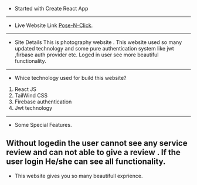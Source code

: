 * Started with Create React App
---
* Live Website Link [Pose-N-Click](https://posenclick-2964b.web.app/).
---
* Site Details
This is photography website . This website used so many updated technology and some pure authentication system like jwt ,firbase auth provider etc.
Loged in user see more beautiful functionality. 
---
* Whice technology used for build this website?
1. React JS
2. TailWind CSS
3. Firebase authentication
4. Jwt technology
---
* Some Special Features.

Without logedin the user cannot see any service review and can not able to give a review . If the user login He/she can see all functionality.
---
* This website gives you so many beautifull exprience.

